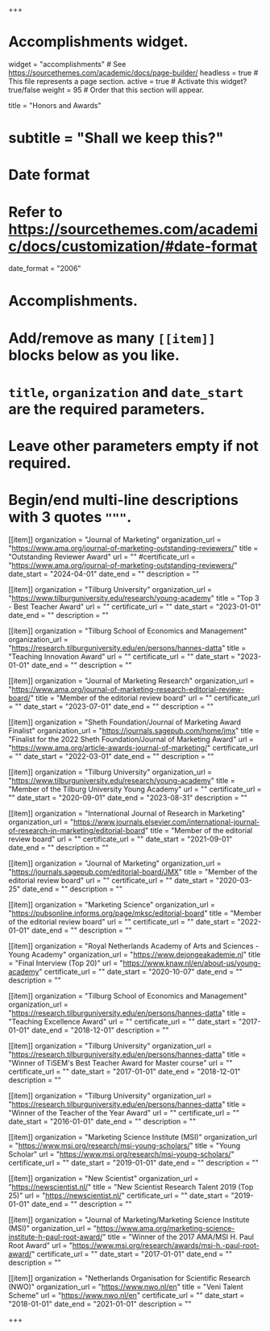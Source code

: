 +++
# Accomplishments widget.
widget = "accomplishments"  # See https://sourcethemes.com/academic/docs/page-builder/
headless = true  # This file represents a page section.
active = true  # Activate this widget? true/false
weight = 95  # Order that this section will appear.

title = "Honors and Awards"
# subtitle = "Shall we keep this?"

# Date format
#   Refer to https://sourcethemes.com/academic/docs/customization/#date-format
date_format = "2006"

# Accomplishments.
#   Add/remove as many `[[item]]` blocks below as you like.
#   `title`, `organization` and `date_start` are the required parameters.
#   Leave other parameters empty if not required.
#   Begin/end multi-line descriptions with 3 quotes `"""`.


[[item]]
  organization = "Journal of Marketing"
  organization_url = "https://www.ama.org/journal-of-marketing-outstanding-reviewers/"
  title = "Outstanding Reviewer Award"
  url = ""
  #certificate_url = "https://www.ama.org/journal-of-marketing-outstanding-reviewers/"
  date_start = "2024-04-01"
  date_end = ""
  description = ""

[[item]]
  organization = "Tilburg University"
  organization_url = "https://www.tilburguniversity.edu/research/young-academy"
  title = "Top 3 - Best Teacher Award"
  url = ""
  certificate_url = ""
  date_start = "2023-01-01"
  date_end = ""
  description = ""

[[item]]
  organization = "Tilburg School of Economics and Management"
  organization_url = "https://research.tilburguniversity.edu/en/persons/hannes-datta"
  title = "Teaching Innovation Award"
  url = ""
  certificate_url = ""
  date_start = "2023-01-01"
  date_end = ""
  description = ""

[[item]]
  organization = "Journal of Marketing Research"
  organization_url = "https://www.ama.org/journal-of-marketing-research-editorial-review-board/"
  title = "Member of the editorial review board"
  url = ""
  certificate_url = ""
  date_start = "2023-07-01"
  date_end = ""
  description = ""

[[item]]
  organization = "Sheth Foundation/Journal of Marketing Award Finalist"
  organization_url = "https://journals.sagepub.com/home/jmx"
  title = "Finalist for the 2022 Sheth Foundation/Journal of Marketing Award"
  url = "https://www.ama.org/article-awards-journal-of-marketing/"
  certificate_url = ""
  date_start = "2022-03-01"
  date_end = ""
  description = ""

[[item]]
  organization = "Tilburg University"
  organization_url = "https://www.tilburguniversity.edu/research/young-academy"
  title = "Member of the Tilburg University Young Academy"
  url = ""
  certificate_url = ""
  date_start = "2020-09-01"
  date_end = "2023-08-31"
  description = ""

[[item]]
  organization = "International Journal of Research in Marketing"
  organization_url = "https://www.journals.elsevier.com/international-journal-of-research-in-marketing/editorial-board"
  title = "Member of the editorial review board"
  url = ""
  certificate_url = ""
  date_start = "2021-09-01"
  date_end = ""
  description = ""

[[item]]
  organization = "Journal of Marketing"
  organization_url = "https://journals.sagepub.com/editorial-board/JMX"
  title = "Member of the editorial review board"
  url = ""
  certificate_url = ""
  date_start = "2020-03-25"
  date_end = ""
  description = ""

  [[item]]
    organization = "Marketing Science"
    organization_url = "https://pubsonline.informs.org/page/mksc/editorial-board"
    title = "Member of the editorial review board"
    url = ""
    certificate_url = ""
    date_start = "2022-01-01"
    date_end = ""
    description = ""

  [[item]]
    organization = "Royal Netherlands Academy of Arts and Sciences - Young Academy"
    organization_url = "https://www.dejongeakademie.nl"
    title = "Final Interview (Top 20)"
    url = "https://www.knaw.nl/en/about-us/young-academy"
    certificate_url = ""
    date_start = "2020-10-07"
    date_end = ""
    description = ""

[[item]]
  organization = "Tilburg School of Economics and Management"
  organization_url = "https://research.tilburguniversity.edu/en/persons/hannes-datta"
  title = "Teaching Excellence Award"
  url = ""
  certificate_url = ""
  date_start = "2017-01-01"
  date_end = "2018-12-01"
  description = ""

[[item]]
  organization = "Tilburg University"
  organization_url = "https://research.tilburguniversity.edu/en/persons/hannes-datta"
  title = "Winner of TiSEM's Best Teacher Award for Master course"
  url = ""
  certificate_url = ""
  date_start = "2017-01-01"
  date_end = "2018-12-01"
  description = ""

[[item]]
  organization = "Tilburg University"
  organization_url = "https://research.tilburguniversity.edu/en/persons/hannes-datta"
  title = "Winner of the Teacher of the Year Award"
  url = ""
  certificate_url = ""
  date_start = "2016-01-01"
  date_end = ""
  description = ""

[[item]]
  organization = "Marketing Science Institute (MSI)"
  organization_url = "https://www.msi.org/research/msi-young-scholars/"
  title = "Young Scholar"
  url = "https://www.msi.org/research/msi-young-scholars/"
  certificate_url = ""
  date_start = "2019-01-01"
  date_end = ""
  description = ""

[[item]]
  organization = "New Scientist"
  organization_url = "https://newscientist.nl/"
  title = "New Scientist Research Talent 2019 (Top 25)"
  url = "https://newscientist.nl/"
  certificate_url = ""
  date_start = "2019-01-01"
  date_end = ""
  description = ""

[[item]]
  organization = "Journal of Marketing/Marketing Science Institute (MSI)"
  organization_url = "https://www.ama.org/marketing-science-institute-h-paul-root-award/"
  title = "Winner of the 2017 AMA/MSI H. Paul Root Award"
  url = "https://www.msi.org/research/awards/msi-h.-paul-root-award/"
  certificate_url = ""
  date_start = "2017-01-01"
  date_end = ""
  description = ""

[[item]]
  organization = "Netherlands Organisation for Scientific Research (NWO)"
  organization_url = "https://www.nwo.nl/en"
  title = "Veni Talent Scheme"
  url = "https://www.nwo.nl/en"
  certificate_url = ""
  date_start = "2018-01-01"
  date_end = "2021-01-01"
  description = ""

+++
